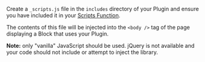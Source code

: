 Create a `_scripts.js` file in the `includes` directory of your Plugin and ensure you have included it in your [Scripts Function](class-file#the-scripts-function).

The contents of this file will be injected into the `<body />` tag of the page displaying a Block that uses your Plugin. 

**Note:** only "vanilla" JavaScript should be used. jQuery is not available and your code should not include or attempt to inject the library.